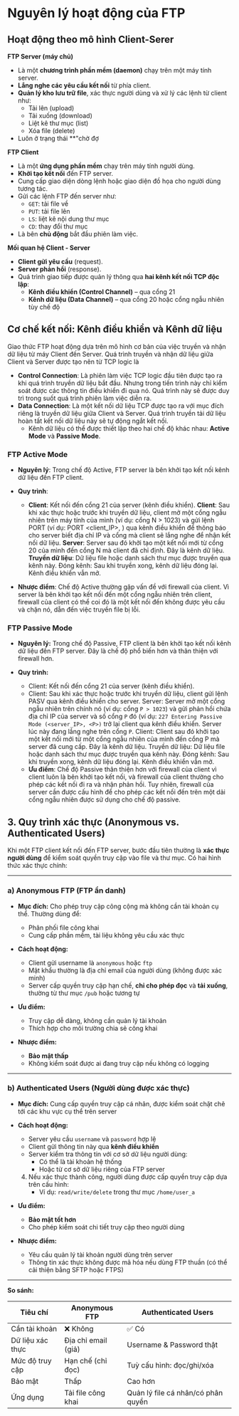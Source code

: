 # Nguyên lý hoạt động của FTP
## Hoạt động theo mô hình Client-Serer
 **FTP Server (máy chủ)**

- Là một **chương trình phần mềm (daemon)** chạy trên một máy tính server.
- **Lắng nghe các yêu cầu kết nối** từ phía client.
- **Quản lý kho lưu trữ file**, xác thực người dùng và xử lý các lệnh từ client như:
  - Tải lên (upload)
  - Tải xuống (download)
  - Liệt kê thư mục (list)
  - Xóa file (delete)
- Luôn ở trạng thái **"chờ đợ

 **FTP Client** 

- Là một **ứng dụng phần mềm** chạy trên máy tính người dùng.
- **Khởi tạo kết nối** đến FTP server.
- Cung cấp giao diện dòng lệnh hoặc giao diện đồ họa cho người dùng tương tác.
- Gửi các lệnh FTP đến server như:
  - `GET`: tải file về
  - `PUT`: tải file lên
  - `LS`: liệt kê nội dung thư mục
  - `CD`: thay đổi thư mục
- Là bên **chủ động** bắt đầu phiên làm việc.


 **Mối quan hệ Client - Server**
- **Client gửi yêu cầu** (request).
- **Server phản hồi** (response).
- Quá trình giao tiếp được quản lý thông qua **hai kênh kết nối TCP độc lập**:
  - **Kênh điều khiển (Control Channel)** – qua cổng 21
  - **Kênh dữ liệu (Data Channel)** – qua cổng 20 hoặc cổng ngẫu nhiên tùy chế độ


##  Cơ chế kết nối: Kênh điều khiển và Kênh dữ liệu

Giao thức FTP hoạt động dựa trên mô hình cơ bản của việc truyền và nhận dữ liệu từ máy Client đến Server. Quá trình truyền và nhận dữ liệu giữa Client và Server được tạo nên từ TCP logic là 
- **Control Connection**: Là phiên làm việc TCP logic đầu tiên được tạo ra khi quá trình truyền dữ liệu bắt đầu. Nhưng trong tiến trình này chỉ kiểm soát được các thông tin điều khiển đi qua nó. Quá trình này sẽ được duy trì trong suốt quá trình phiên làm việc diễn ra.
- **Data Connection**: Là một kết nối dữ liệu TCP được tạo ra với mục đích riêng là truyền dữ liệu giữa Client và Server. Quá trình truyền tải dữ liệu hoàn tất kết nối dữ liệu này sẽ tự động ngắt kết nối.
    -  Kênh dữ liệu có thể được thiết lập theo hai chế độ khác nhau: **Active Mode** và **Passive Mode**.

### FTP Active Mode
- **Nguyên lý**: Trong chế độ Active, FTP server là bên khởi tạo kết nối kênh dữ liệu đến FTP client.

- **Quy trình**: 
    - **Client**: Kết nối đến cổng 21 của server (kênh điều khiển).
    **Client**: Sau khi xác thực hoặc trước khi truyền dữ liệu, client mở một cổng ngẫu nhiên trên máy tính của mình (ví dụ: cổng N > 1023) và gửi lệnh PORT (ví dụ: PORT <client_IP>, <N>) qua kênh điều khiển để thông báo cho server biết địa chỉ IP và cổng mà client sẽ lắng nghe để nhận kết nối dữ liệu.
    **Server**: Server sau đó khởi tạo một kết nối mới từ cổng 20 của mình đến cổng N mà client đã chỉ định. Đây là kênh dữ liệu.
    **Truyền dữ liệu**: Dữ liệu file hoặc danh sách thư mục được truyền qua kênh này.
Đóng kênh: Sau khi truyền xong, kênh dữ liệu đóng lại. Kênh điều khiển vẫn mở. 
    
- **Nhược điểm**: Chế độ Active thường gặp vấn đề với firewall của client. Vì server là bên khởi tạo kết nối đến một cổng ngẫu nhiên trên client, firewall của client có thể coi đó là một kết nối đến không được yêu cầu và chặn nó, dẫn đến việc truyền file bị lỗi.

    
### FTP Passive Mode
- **Nguyên lý:** Trong chế độ Passive, FTP client là bên khởi tạo kết nối kênh dữ liệu đến FTP server. Đây là chế độ phổ biến hơn và thân thiện với firewall hơn.

- **Quy trình:**

    - Client: Kết nối đến cổng 21 của server (kênh điều khiển).
    - Client: Sau khi xác thực hoặc trước khi truyền dữ liệu, client gửi lệnh PASV qua kênh điều khiển cho server.
    Server: Server mở một cổng ngẫu nhiên trên chính nó (ví dụ: cổng `P > 1023`) và gửi phản hồi chứa địa chỉ IP của server và số cổng `P` đó (ví dụ: `227 Entering Passive Mode (<server_IP>, <P>)` trở lại client qua kênh điều khiển. Server lúc này đang lắng nghe trên cổng `P`.
Client: Client sau đó khởi tạo một kết nối mới từ một cổng ngẫu nhiên của mình đến cổng P mà server đã cung cấp. Đây là kênh dữ liệu.
Truyền dữ liệu: Dữ liệu file hoặc danh sách thư mục được truyền qua kênh này.
Đóng kênh: Sau khi truyền xong, kênh dữ liệu đóng lại. Kênh điều khiển vẫn mở.
    - **Ưu điểm**: Chế độ Passive thân thiện hơn với firewall của client vì client luôn là bên khởi tạo kết nối, và firewall của client thường cho phép các kết nối đi ra và nhận phản hồi. Tuy nhiên, firewall của server cần được cấu hình để cho phép các kết nối đến trên một dải cổng ngẫu nhiên được sử dụng cho chế độ passive.
    
##  3. Quy trình xác thực (Anonymous vs. Authenticated Users)

Khi một FTP client kết nối đến FTP server, bước đầu tiên thường là **xác thực người dùng** để kiểm soát quyền truy cập vào file và thư mục. Có hai hình thức xác thực chính:

---

###  a) Anonymous FTP (FTP ẩn danh)

- **Mục đích:** Cho phép truy cập công cộng mà không cần tài khoản cụ thể. Thường dùng để:
  - Phân phối file công khai
  - Cung cấp phần mềm, tài liệu không yêu cầu xác thực

- **Cách hoạt động:**
  - Client gửi username là `anonymous` hoặc `ftp`
  - Mật khẩu thường là địa chỉ email của người dùng (không được xác minh)
  - Server cấp quyền truy cập hạn chế, **chỉ cho phép đọc** và **tải xuống**, thường từ thư mục `/pub` hoặc tương tự

- **Ưu điểm:**
  - Truy cập dễ dàng, không cần quản lý tài khoản
  - Thích hợp cho môi trường chia sẻ công khai

- **Nhược điểm:**
  - **Bảo mật thấp**
  - Không kiểm soát được ai đang truy cập nếu không có logging

---

### b) Authenticated Users (Người dùng được xác thực)

- **Mục đích:** Cung cấp quyền truy cập cá nhân, được kiểm soát chặt chẽ tới các khu vực cụ thể trên server

- **Cách hoạt động:**
  - Server yêu cầu `username` và `password` hợp lệ
  - Client gửi thông tin này qua **kênh điều khiển**
  - Server kiểm tra thông tin với cơ sở dữ liệu người dùng:
     - Có thể là tài khoản hệ thống
     - Hoặc từ cơ sở dữ liệu riêng của FTP server
  4. Nếu xác thực thành công, người dùng được cấp quyền truy cập dựa trên cấu hình:
     - Ví dụ: `read/write/delete` trong thư mục `/home/user_a`

- **Ưu điểm:**
  - **Bảo mật tốt hơn**
  - Cho phép kiểm soát chi tiết truy cập theo người dùng

- **Nhược điểm:**
  - Yêu cầu quản lý tài khoản người dùng trên server
  - Thông tin xác thực không được mã hóa nếu dùng FTP thuần (có thể cải thiện bằng SFTP hoặc FTPS)

---

 **So sánh:**

| Tiêu chí          | Anonymous FTP               | Authenticated Users           |
|------------------|-----------------------------|-------------------------------|
| Cần tài khoản     | ❌ Không                    | ✅ Có                         |
| Dữ liệu xác thực  | Địa chỉ email (giả)        | Username & Password thật      |
| Mức độ truy cập   | Hạn chế (chỉ đọc)           | Tuỳ cấu hình: đọc/ghi/xóa     |
| Bảo mật           | Thấp                        | Cao hơn                       |
| Ứng dụng          | Tải file công khai          | Quản lý file cá nhân/có phân quyền |
